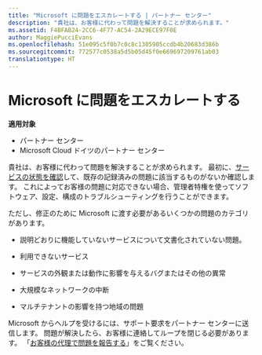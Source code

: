 ```yaml
---
title: "Microsoft に問題をエスカレートする | パートナー センター"
description: "貴社は、お客様に代わって問題を解決することが求められます。"
ms.assetid: F4BFAB24-2CC6-4F77-AC54-2A29ECE97F0E
author: MaggiePucciEvans
ms.openlocfilehash: 51e095c5f0b7c0c8c1305905ccdb4b20683d386b
ms.sourcegitcommit: 772577c0538a5d5b05d45f0e669697209761ab03
translationtype: HT
---
```

# <a name="escalate-problems-to-microsoft"></a>Microsoft に問題をエスカレートする

**適用対象**

-  パートナー センター
-  Microsoft Cloud ドイツのパートナー センター

貴社は、お客様に代わって問題を解決することが求められます。 最初に、[サービスの状態を確認](check-service-health.md)して、既存の記録済みの問題に該当するものがないか確認します。 これによってお客様の問題に対応できない場合、管理者特権を使ってソフトウェア、設定、構成のトラブルシューティングを行うことができます。

ただし、修正のために Microsoft に渡す必要があるいくつかの問題のカテゴリがあります。

-   説明どおりに機能していないサービスについて文書化されていない問題。

-   利用できないサービス

-   サービスの外観または動作に影響を与えるバグまたはその他の異常

-   大規模なネットワークの中断

-   マルチテナントの影響を持つ地域の問題

Microsoft からヘルプを受けるには、サポート要求をパートナー センターに送信します。 問題が解決したら、お客様に連絡してループを閉じる必要があります。 「[お客様の代理で問題を報告する](report-problems-on-behalf-of-a-customer.md)」をご覧ください。

 

 



